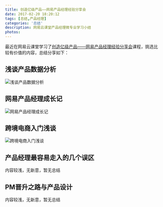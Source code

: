 ```yaml
---
title: 创造亿级产品——网易产品经理经验分享会
date: 2017-02-20 18:20:12
tags: [总结,产品经理]
categories: '总结'
description: 网易云课堂产品经理微专业学习小结
photos:
---
```

最近在网易云课堂学习了[创造亿级产品——网易产品经理经验分享会](http://study.163.com/course/introduction/1537001.htm#/courseDetail)课程，挑选比较有价值的内容，总结分享如下：

## 浅谈产品数据分析
![浅谈产品数据分析](http://oqsovnm36.bkt.clouddn.com/dataanalysis.png)

## 网易产品经理成长记
![网易产品经理成长记](http://oqsovnm36.bkt.clouddn.com/PMgrowing.png)

## 跨境电商入门浅谈
![跨境电商入门浅谈](http://oqsovnm36.bkt.clouddn.com/跨境电商入门.png)

## 产品经理最容易走入的几个误区

内容较浅，无新意，暂无总结

## PM晋升之路与产品设计

内容较浅，无新意，暂无总结